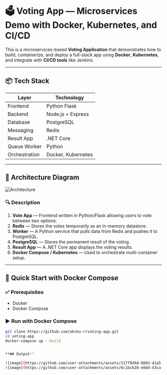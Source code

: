 # 🗳️ Voting App — Microservices Demo with Docker, Kubernetes, and CI/CD

This is a microservices-based **Voting Application** that demonstrates how to build, containerize, and deploy a full-stack app using **Docker**, **Kubernetes**, and integrate with **CI/CD tools** like Jenkins.

---

## 📦 Tech Stack

| Layer        | Technology              |
|-------------|--------------------------|
| Frontend     | Python Flask             |
| Backend      | Node.js + Express        |
| Database     | PostgreSQL               |
| Messaging    | Redis                    |
| Result App   | .NET Core                |
| Queue Worker | Python                   |
| Orchestration | Docker, Kubernetes      |

---

## 🧱 Architecture Diagram

![Architecture](./architecture-diagram.png) <!-- Replace with actual path or upload -->

### 🔍 Description

1. **Vote App** — Frontend written in Python/Flask allowing users to vote between two options.
2. **Redis** — Stores the votes temporarily as an in-memory datastore.
3. **Worker** — A Python service that pulls data from Redis and pushes it to PostgreSQL.
4. **PostgreSQL** — Stores the permanent result of the voting.
5. **Result App** — A .NET Core app displays the voting results.
6. **Docker Compose / Kubernetes** — Used to orchestrate multi-container setup.

---

## 🚀 Quick Start with Docker Compose

### ✅ Prerequisites

- Docker
- Docker Compose

### ▶️ Run with Docker Compose

```bash
git clone https://github.com/akshu-r/voting-app.git
cd voting-app
docker-compose up --build


**## Output**

![image](https://github.com/user-attachments/assets/217f949d-8803-41a5-ad65-28cfd8ac970d)
![image](https://github.com/user-attachments/assets/6c1bcb28-e8dd-43ca-83f6-9745db8f4ff6)


